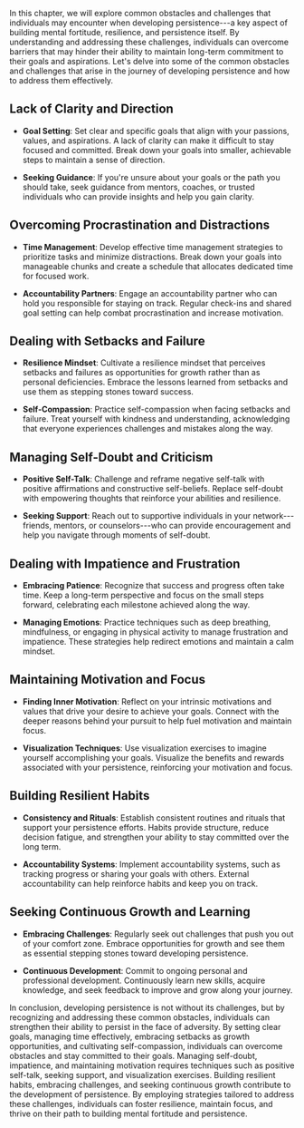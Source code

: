 
In this chapter, we will explore common obstacles and challenges that individuals may encounter when developing persistence---a key aspect of building mental fortitude, resilience, and persistence itself. By understanding and addressing these challenges, individuals can overcome barriers that may hinder their ability to maintain long-term commitment to their goals and aspirations. Let's delve into some of the common obstacles and challenges that arise in the journey of developing persistence and how to address them effectively.

Lack of Clarity and Direction
-----------------------------

* **Goal Setting**: Set clear and specific goals that align with your passions, values, and aspirations. A lack of clarity can make it difficult to stay focused and committed. Break down your goals into smaller, achievable steps to maintain a sense of direction.

* **Seeking Guidance**: If you're unsure about your goals or the path you should take, seek guidance from mentors, coaches, or trusted individuals who can provide insights and help you gain clarity.

Overcoming Procrastination and Distractions
-------------------------------------------

* **Time Management**: Develop effective time management strategies to prioritize tasks and minimize distractions. Break down your goals into manageable chunks and create a schedule that allocates dedicated time for focused work.

* **Accountability Partners**: Engage an accountability partner who can hold you responsible for staying on track. Regular check-ins and shared goal setting can help combat procrastination and increase motivation.

Dealing with Setbacks and Failure
---------------------------------

* **Resilience Mindset**: Cultivate a resilience mindset that perceives setbacks and failures as opportunities for growth rather than as personal deficiencies. Embrace the lessons learned from setbacks and use them as stepping stones toward success.

* **Self-Compassion**: Practice self-compassion when facing setbacks and failure. Treat yourself with kindness and understanding, acknowledging that everyone experiences challenges and mistakes along the way.

Managing Self-Doubt and Criticism
---------------------------------

* **Positive Self-Talk**: Challenge and reframe negative self-talk with positive affirmations and constructive self-beliefs. Replace self-doubt with empowering thoughts that reinforce your abilities and resilience.

* **Seeking Support**: Reach out to supportive individuals in your network---friends, mentors, or counselors---who can provide encouragement and help you navigate through moments of self-doubt.

Dealing with Impatience and Frustration
---------------------------------------

* **Embracing Patience**: Recognize that success and progress often take time. Keep a long-term perspective and focus on the small steps forward, celebrating each milestone achieved along the way.

* **Managing Emotions**: Practice techniques such as deep breathing, mindfulness, or engaging in physical activity to manage frustration and impatience. These strategies help redirect emotions and maintain a calm mindset.

Maintaining Motivation and Focus
--------------------------------

* **Finding Inner Motivation**: Reflect on your intrinsic motivations and values that drive your desire to achieve your goals. Connect with the deeper reasons behind your pursuit to help fuel motivation and maintain focus.

* **Visualization Techniques**: Use visualization exercises to imagine yourself accomplishing your goals. Visualize the benefits and rewards associated with your persistence, reinforcing your motivation and focus.

Building Resilient Habits
-------------------------

* **Consistency and Rituals**: Establish consistent routines and rituals that support your persistence efforts. Habits provide structure, reduce decision fatigue, and strengthen your ability to stay committed over the long term.

* **Accountability Systems**: Implement accountability systems, such as tracking progress or sharing your goals with others. External accountability can help reinforce habits and keep you on track.

Seeking Continuous Growth and Learning
--------------------------------------

* **Embracing Challenges**: Regularly seek out challenges that push you out of your comfort zone. Embrace opportunities for growth and see them as essential stepping stones toward developing persistence.

* **Continuous Development**: Commit to ongoing personal and professional development. Continuously learn new skills, acquire knowledge, and seek feedback to improve and grow along your journey.

In conclusion, developing persistence is not without its challenges, but by recognizing and addressing these common obstacles, individuals can strengthen their ability to persist in the face of adversity. By setting clear goals, managing time effectively, embracing setbacks as growth opportunities, and cultivating self-compassion, individuals can overcome obstacles and stay committed to their goals. Managing self-doubt, impatience, and maintaining motivation requires techniques such as positive self-talk, seeking support, and visualization exercises. Building resilient habits, embracing challenges, and seeking continuous growth contribute to the development of persistence. By employing strategies tailored to address these challenges, individuals can foster resilience, maintain focus, and thrive on their path to building mental fortitude and persistence.
